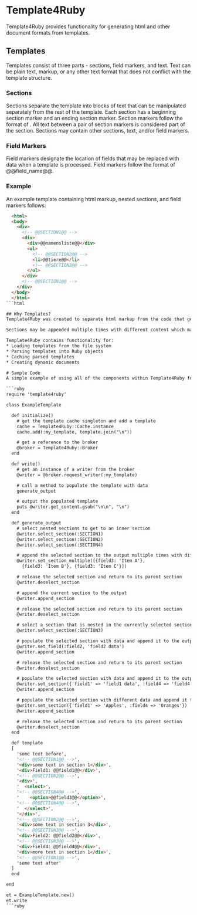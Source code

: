 # Template4Ruby
Template4Ruby provides functionality for generating html and other document formats from templates.

## Templates
Templates consist of three parts - sections, field markers, and text. Text can be plain text, markup, or any other text format that does not conflict with the template structure.

### Sections
Sections separate the template into blocks of text that can be manipulated separately from the rest of the template. Each section has a beginning section marker and an ending section marker. Section markers follow the format of <!-- @@SECTION_NAME@@ -->. All text between a pair of section markers is considered part of the section. Sections may contain other sections, text, and/or field markers.

### Field Markers
Field markers designate the location of fields that may be replaced with data when a template is processed. Field markers follow the format of @@field_name@@.

### Example
An example template containing html markup, nested sections, and field markers follows:

```html
  <html>
  <body>
    <div>
      <!-- @@SECTION1@@ -->
      <div>
        <div>@@namensliste@@</div>
        <ul>
          <!-- @@SECTION2@@ -->
          <li>@@tiere@@</li>
          <!-- @@SECTION2@@ -->
        </ul>
      </div>
      <!-- @@SECTION1@@ -->
    </div>
  </body>
  </html>
```html

## Why Templates?
Template4Ruby was created to separate html markup from the code that generates the web page output. It is ideal for partial pages because there is no need to place partial page content in a separate file. Partial page content can be wrapped in a section within the main page. The template writer can generate a full page or just the section(s) that are needed.

Sections may be appended multiple times with different content which makes generating markup for lists, dropdowns, and tables simple.

Template4Ruby contains functionality for:
* Loading templates from the file system
* Parsing templates into Ruby objects
* Caching parsed templates
* Creating dynamic documents

# Sample Code
A simple example of using all of the components within Template4Ruby follows.

```ruby
require 'template4ruby'

class ExampleTemplate

  def initialize()
    # get the template cache singleton and add a template
    cache = Template4Ruby::Cache.instance
    cache.add(:my_template, template.join("\n"))

    # get a reference to the broker
    @broker = Template4Ruby::Broker
  end

  def write()
    # get an instance of a writer from the broker
    @writer = @broker.request_writer(:my_template)

    # call a method to populate the template with data
    generate_output

    # output the populated template
    puts @writer.get_content.gsub("\n\n", "\n")
  end

  def generate_output
    # select nested sections to get to an inner section
    @writer.select_section(:SECTION1)
    @writer.select_section(:SECTION2)
    @writer.select_section(:SECTION4)

    # append the selected section to the output multiple times with different data
    @writer.set_section_multiple([{field3: 'Item A'},
      {field3: 'Item B'}, {field3: 'Item C'}])

    # release the selected section and return to its parent section
    @writer.deselect_section

    # append the current section to the output
    @writer.append_section

    # release the selected section and return to its parent section
    @writer.deselect_section

    # select a section that is nested in the currently selected section
    @writer.select_section(:SECTION3)

    # populate the selected section with data and append it to the output
    @writer.set_field(:field2, 'field2 data')
    @writer.append_section

    # release the selected section and return to its parent section
    @writer.deselect_section

    # populate the selected section with data and append it to the output
    @writer.set_section({'field1' => 'field1 data', :field4 => 'field4 data'})
    @writer.append_section

    # populate the selected section with different data and append it to the output
    @writer.set_section({'field1' => 'Apples', :field4 => 'Oranges'})
    @writer.append_section

    # release the selected section and return to its parent section
    @writer.deselect_section
  end

  def template
  [
    'some text before',
    '<!-- @@SECTION1@@ -->',
    '<div>some text in section 1</div>',
    '<div>Field1: @@field1@@</div>',
    '<!-- @@SECTION2@@ -->',
    '<div>',
    '  <select>',
    '<!-- @@SECTION4@@ -->',
    '    <option>@@field3@@</option>',
    '<!-- @@SECTION4@@ -->',
    '  </select>',
    '</div>',
    '<!-- @@SECTION2@@ -->',
    '<div>some text in section 3</div>',
    '<!-- @@SECTION3@@ -->',
    '<div>Field2: @@field2@@</div>',
    '<!-- @@SECTION3@@ -->',
    '<div>Field4: @@field4@@</div>',
    '<div>more text in section 1</div>',
    '<!-- @@SECTION1@@ -->',
    'some text after'
  ]
  end

end

et = ExampleTemplate.new()
et.write
```ruby
